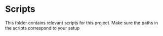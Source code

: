 
# Scripts

This folder contains relevant scripts for this project.
Make sure the paths in the scripts correspond to your setup